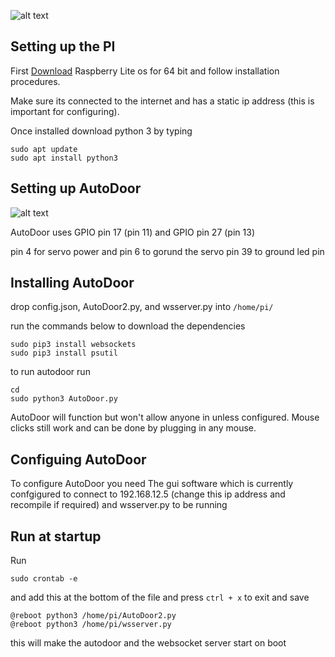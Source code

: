 ![alt text](https://cdn.discordapp.com/attachments/803997423772631091/880187905321103380/imageedit_3_4925728531.png)
## Setting up the PI

First [Download](https://www.raspberrypi.com/software/operating-systems/) Raspberry Lite os for 64 bit and follow installation procedures.

Make sure its connected to the internet and has a static ip address (this is important for configuring).

Once installed download python 3 by typing

```
sudo apt update
sudo apt install python3
```

## Setting up AutoDoor

![alt text](https://raspberry-valley.azurewebsites.net/img/Pin-Layout-on-Raspberry-Pi-01.png)

AutoDoor uses GPIO pin 17 (pin 11) and GPIO pin 27 (pin 13)

pin 4 for servo power and pin 6 to gorund the servo
pin 39 to ground led pin

## Installing AutoDoor

drop config.json, AutoDoor2.py, and wsserver.py into `/home/pi/`

run the commands below to download the dependencies
```
sudo pip3 install websockets
sudo pip3 install psutil
```

to run autodoor run 
```
cd 
sudo python3 AutoDoor.py
```

AutoDoor will function but won't allow anyone in unless configured. Mouse clicks still work and can be done by plugging in any mouse.

## Configuing AutoDoor

To configure AutoDoor you need The gui software which is currently confgigured to connect to 192.168.12.5 (change this ip address and recompile if required) and wsserver.py to be running

## Run at startup

Run

`sudo crontab -e`

and add this at the bottom of the file and press `ctrl + x` to exit and save 

```
@reboot python3 /home/pi/AutoDoor2.py
@reboot python3 /home/pi/wsserver.py
```

this will make the autodoor and the websocket server start on boot